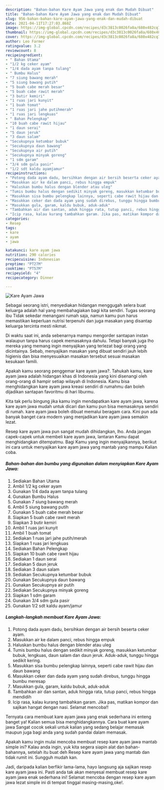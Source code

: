 ```yaml
---
description: "Bahan-bahan Kare Ayam Jawa yang enak dan Mudah Dibuat"
title: "Bahan-bahan Kare Ayam Jawa yang enak dan Mudah Dibuat"
slug: 956-bahan-bahan-kare-ayam-jawa-yang-enak-dan-mudah-dibuat
date: 2021-04-11T17:27:03.868Z
image: https://img-global.cpcdn.com/recipes/d3c3813c0026fa8a/680x482cq70/kare-ayam-jawa-foto-resep-utama.jpg
thumbnail: https://img-global.cpcdn.com/recipes/d3c3813c0026fa8a/680x482cq70/kare-ayam-jawa-foto-resep-utama.jpg
cover: https://img-global.cpcdn.com/recipes/d3c3813c0026fa8a/680x482cq70/kare-ayam-jawa-foto-resep-utama.jpg
author: Leo Farmer
ratingvalue: 3.2
reviewcount: 8
recipeingredient:
- " Bahan Utama"
- "1/2 kg ceker ayam"
- "1/4 dada ayam tanpa tulang"
- " Bumbu Halus"
- "7 siung bawang merah"
- "5 siung bawang putih"
- "5 buah cabe merah besar"
- "5 buah cabe rawit merah"
- "3 butir kemiri"
- "1 ruas jari kunyit"
- "1 buah tomat"
- "1 ruas jari jahe putihmerah"
- "1 ruas jari lengkuas"
- " Bahan Pelengkap"
- "10 buah cabe rawit hijau"
- "1 daun serai"
- "5 daun jeruk"
- "3 daun salam"
- "Secukupnya ketumbar bubuk"
- "Secukupnya daun bawang"
- "Secukupnya air putih"
- "Secukupnya minyak goreng"
- "1 sdm garam"
- "3/4 sdm gula pasir"
- "1/2 sdt kaldu ayamjamur"
recipeinstructions:
- "Potong dada ayam dadu, bersihkan dengan air bersih beserta ceker ayam."
- "Masukkan air ke dalam panci, rebus hingga empuk"
- "Haluskan bumbu halus dengan blender atau uleg"
- "Tumis bumbu halus dengan sedikit minyak goreng, masukkan ketumbar bubuk, lengkuas, daun salam dan daun jeruk. Aduk-aduk, tunggu hingga sedikit kering."
- "Masukkan sisa bumbu pelengkap lainnya, seperti cabe rawit hijau dan daun bawang"
- "Masukkan ceker dan dada ayam yang sudah direbus, tunggu hingga bumbu meresap"
- "Masukkan gula, garam, kaldu bubuk, aduk-aduk"
- "Tambahkan air dan santan, aduk hingga rata, tutup panci, rebus hingga mendidih"
- "Icip rasa, kalau kurang tambahkan garam. Jika pas, matikan kompor dan sajikan hangat dengan nasi. Selamat mencoba!!"
categories:
- Resep
tags:
- kare
- ayam
- jawa

katakunci: kare ayam jawa 
nutrition: 290 calories
recipecuisine: Indonesian
preptime: "PT27M"
cooktime: "PT57M"
recipeyield: "4"
recipecategory: Dinner

---
```



![Kare Ayam Jawa](https://img-global.cpcdn.com/recipes/d3c3813c0026fa8a/680x482cq70/kare-ayam-jawa-foto-resep-utama.jpg)

Sebagai seorang istri, menyediakan hidangan menggugah selera buat keluarga adalah hal yang membahagiakan bagi kita sendiri. Tugas seorang ibu Tidak sekedar menangani rumah saja, namun kamu pun harus memastikan keperluan nutrisi terpenuhi dan juga masakan yang disantap keluarga tercinta mesti nikmat.

Di waktu  saat ini, anda sebenarnya mampu mengorder santapan instan walaupun tanpa harus capek memasaknya dahulu. Tetapi banyak juga lho mereka yang memang ingin menyajikan yang terlezat bagi orang yang dicintainya. Sebab, menyajikan masakan yang dibuat sendiri jauh lebih higienis dan bisa menyesuaikan masakan tersebut sesuai masakan kesukaan famili. 



Apakah kamu seorang penggemar kare ayam jawa?. Tahukah kamu, kare ayam jawa adalah hidangan khas di Indonesia yang kini disenangi oleh orang-orang di hampir setiap wilayah di Indonesia. Kamu bisa menghidangkan kare ayam jawa kreasi sendiri di rumahmu dan boleh dijadikan santapan favoritmu di hari liburmu.

Kita tak perlu bingung jika kamu ingin mendapatkan kare ayam jawa, karena kare ayam jawa mudah untuk dicari dan kamu pun bisa memasaknya sendiri di rumah. kare ayam jawa boleh dibuat memalui beragam cara. Kini pun ada banyak banget cara modern yang menjadikan kare ayam jawa semakin lezat.

Resep kare ayam jawa pun sangat mudah dihidangkan, lho. Anda jangan capek-capek untuk membeli kare ayam jawa, lantaran Kamu dapat menghidangkan ditempatmu. Bagi Kamu yang ingin menyajikannya, berikut ini cara untuk menyajikan kare ayam jawa yang mantab yang mampu Kalian coba.

<!--inarticleads1-->

##### Bahan-bahan dan bumbu yang digunakan dalam menyiapkan Kare Ayam Jawa:

1. Sediakan  Bahan Utama
1. Ambil 1/2 kg ceker ayam
1. Gunakan 1/4 dada ayam tanpa tulang
1. Gunakan  Bumbu Halus
1. Gunakan 7 siung bawang merah
1. Ambil 5 siung bawang putih
1. Gunakan 5 buah cabe merah besar
1. Siapkan 5 buah cabe rawit merah
1. Siapkan 3 butir kemiri
1. Ambil 1 ruas jari kunyit
1. Ambil 1 buah tomat
1. Sediakan 1 ruas jari jahe putih/merah
1. Siapkan 1 ruas jari lengkuas
1. Sediakan  Bahan Pelengkap
1. Siapkan 10 buah cabe rawit hijau
1. Sediakan 1 daun serai
1. Sediakan 5 daun jeruk
1. Sediakan 3 daun salam
1. Sediakan Secukupnya ketumbar bubuk
1. Gunakan Secukupnya daun bawang
1. Gunakan Secukupnya air putih
1. Sediakan Secukupnya minyak goreng
1. Siapkan 1 sdm garam
1. Gunakan 3/4 sdm gula pasir
1. Gunakan 1/2 sdt kaldu ayam/jamur




<!--inarticleads2-->

##### Langkah-langkah membuat Kare Ayam Jawa:

1. Potong dada ayam dadu, bersihkan dengan air bersih beserta ceker ayam.
1. Masukkan air ke dalam panci, rebus hingga empuk
1. Haluskan bumbu halus dengan blender atau uleg
1. Tumis bumbu halus dengan sedikit minyak goreng, masukkan ketumbar bubuk, lengkuas, daun salam dan daun jeruk. Aduk-aduk, tunggu hingga sedikit kering.
1. Masukkan sisa bumbu pelengkap lainnya, seperti cabe rawit hijau dan daun bawang
1. Masukkan ceker dan dada ayam yang sudah direbus, tunggu hingga bumbu meresap
1. Masukkan gula, garam, kaldu bubuk, aduk-aduk
1. Tambahkan air dan santan, aduk hingga rata, tutup panci, rebus hingga mendidih
1. Icip rasa, kalau kurang tambahkan garam. Jika pas, matikan kompor dan sajikan hangat dengan nasi. Selamat mencoba!!




Ternyata cara membuat kare ayam jawa yang enak sederhana ini enteng banget ya! Kalian semua bisa menghidangkannya. Cara buat kare ayam jawa Sangat cocok sekali untuk kalian yang sedang belajar memasak maupun juga bagi anda yang sudah pandai dalam memasak.

Apakah kamu ingin mulai mencoba membuat resep kare ayam jawa mantab simple ini? Kalau anda ingin, yuk kita segera siapin alat dan bahan-bahannya, setelah itu buat deh Resep kare ayam jawa yang mantab dan tidak rumit ini. Sungguh mudah kan. 

Jadi, daripada kalian berfikir lama-lama, hayo langsung aja sajikan resep kare ayam jawa ini. Pasti anda tak akan menyesal membuat resep kare ayam jawa enak sederhana ini! Selamat mencoba dengan resep kare ayam jawa lezat simple ini di tempat tinggal masing-masing,oke!.

